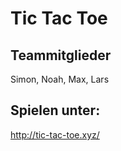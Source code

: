 # Tic Tac Toe

## Teammitglieder

Simon, Noah, Max, Lars


## Spielen unter:

http://tic-tac-toe.xyz/
